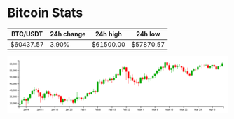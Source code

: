# Bitcoin Stats

BTC/USDT|24h change|24h high|24h low|
|---|---|---|---|
|$60437.57|3.90%|$61500.00|$57870.57|

<img src="./chart.svg">
